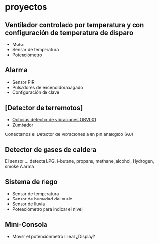 # proyectos

## Ventilador controlado por temperatura y con configuración de temperatura de disparo
* Motor
* Sensor de temperatura
* Potenciómetro

## Alarma
* Sensor PIR
* Pulsadores de encendido/apagado
* Configuración de clave

## [Detector de terremotos]
* [Octopus detector de vibraciones OBVD01](http://www.elecfreaks.com/wiki/index.php?title=Octopus_Vibration_Detection_Brick)
* Zumbador

Conectamos el Detector de vibraciones a un pin  analógico (A0)


## Detector de gases de caldera
El sensor ... detecta LPG, i-butane, propane, methane ,alcohol, Hydrogen, smoke
Alarma

## Sistema de riego
* Sensor de temperatura
* Sensor de humedad del suelo
* Sensor de lluvia
* Potenciómetro para indicar el nivel

## Mini-Consola
* Mover el potenciónmetro lineal
¿Display?

